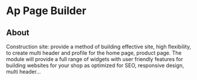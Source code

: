 # Ap Page Builder

## About
Construction site: provide a method of building effective site, high flexibility, to create multi header and profile for the home page, product page.
The module will provide a full range of widgets with user friendly features for building websites for your shop as optimized for SEO, responsive design, multi header...